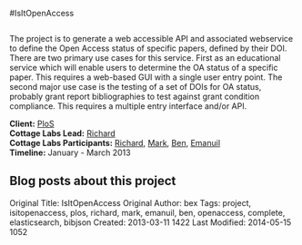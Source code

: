 #IsItOpenAccess
</br>

<div class=row-fluid>
 <div class="span6">
 <div class="row-fluid">
        <img class="span3 img thumbnail" title="openaccess" src="http://cottagelabs.com/media/150px-Open_Access_logo_PLoS_white.svg_.png" alt="" />
        <p>The project is to generate a web accessible API and associated webservice to define the Open Access status of specific papers, defined by their DOI. There are two primary use cases for this service. First as
an educational service which will enable users to determine the OA status of a specific paper. This requires a web-based GUI with a single user entry point. The second major use case is the testing of a set of DOIs for OA status, probably grant report bibliographies to test against grant condition compliance. This requires a multiple entry interface and/or API.</p>
</div>
       <!--
        <h2>Software produced/used in this project</h2>
        <div class="facetview facetview-stories" data-size="20" data-search="tags:software AND tags:isitopenaccess"></div>
        -->
    </div>
    <!-- end left hand text block -->
    <!-- right hand side of the page -->
    <div class="span6">
        <div class="well">
            <strong>Client:</strong> <a href="http://www.plos.org/">PloS</a><br>
            <strong>Cottage Labs Lead:</strong> <a href="/people/richard/">Richard</a><br>
            <strong>Cottage Labs Participants:</strong> <a href="/people/richard/">Richard</a>, <a href="/people/mark/">Mark</a>, <a href="/people/ben/">Ben</a>, <a href="/people/emanuil/">Emanuil</a><br>
            <strong>Timeline:</strong> January - March 2013
        </div>
        <h2>Blog posts about this project</h2>
        <div class="facetview facetview-stories" data-size="20" data-search='tags:isitopenaccess AND url:"/news/*"'></div>
    </div>
    <!-- end right hand side of the page -->
</div>


</div>





Original Title: IsItOpenAccess
Original Author: bex
Tags: project, isitopenaccess, plos, richard, mark, emanuil, ben, openaccess, complete, elasticsearch, bibjson
Created: 2013-03-11 1422
Last Modified: 2014-05-15 1052
